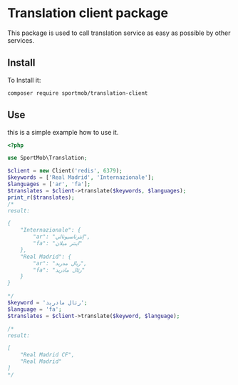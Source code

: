 # Translation client package
This package is used to call translation service as easy as possible by other services. 

## Install
To Install it:
```
composer require sportmob/translation-client
```

## Use 
this is a simple example how to use it.
```php
<?php

use SportMob\Translation;

$client = new Client('redis', 6379);
$keywords = ['Real Madrid', 'Internazionale'];
$languages = ['ar', 'fa'];
$translates = $client->translate($keywords, $languages);
print_r($translates);
/*
result:

{
    "Internazionale": {
        "ar": "إنترناسيونالي",
        "fa": "اینتر میلان"
    },
    "Real Madrid": {
        "ar": "ريال مدريد",
        "fa": "رئال مادرید"
    }
}

*/
$keyword = 'رئال مادرید';
$language = 'fa';
$translates = $client->translate($keyword, $language);

/*
result:

[
    "Real Madrid CF",
    "Real Madrid"
]
*/

``` 